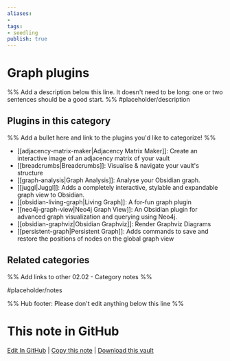 ```yaml
---
aliases:
- 
tags: 
- seedling 
publish: true
---
```



# Graph plugins

%% Add a description below this line. It doesn't need to be long: one or two sentences should be a good start. %%
#placeholder/description 

## Plugins in this category

%% Add a bullet here and link to the plugins you'd like to categorize! %%
- [[adjacency-matrix-maker|Adjacency Matrix Maker]]: Create an interactive image of an adjacency matrix of your vault
- [[breadcrumbs|Breadcrumbs]]: Visualise & navigate your vault's structure
- [[graph-analysis|Graph Analysis]]: Analyse your Obsidian graph.
- [[juggl|Juggl]]: Adds a completely interactive, stylable and expandable graph view to Obsidian.
- [[obsidian-living-graph|Living Graph]]: A for-fun graph plugin
- [[neo4j-graph-view|Neo4j Graph View]]: An Obsidian plugin for advanced graph visualization and querying using Neo4j.
- [[obsidian-graphviz|Obsidian Graphviz]]: Render Graphviz Diagrams
- [[persistent-graph|Persistent Graph]]: Adds commands to save and restore the positions of nodes on the global graph view

## Related categories

%% Add links to other 02.02 - Category notes %%

#placeholder/notes

%% Hub footer: Please don't edit anything below this line %%

# This note in GitHub

<span class="git-footer">[Edit In GitHub](https://github.dev/obsidian-community/obsidian-hub/blob/main/02%20-%20Community%20Expansions/02.01%20Plugins%20by%20Category/Graph%20plugins.md "git-hub-edit-note") | [Copy this note](https://raw.githubusercontent.com/obsidian-community/obsidian-hub/main/02%20-%20Community%20Expansions/02.01%20Plugins%20by%20Category/Graph%20plugins.md "git-hub-copy-note") | [Download this vault](https://github.com/obsidian-community/obsidian-hub/archive/refs/heads/main.zip "git-hub-download-vault") </span>
